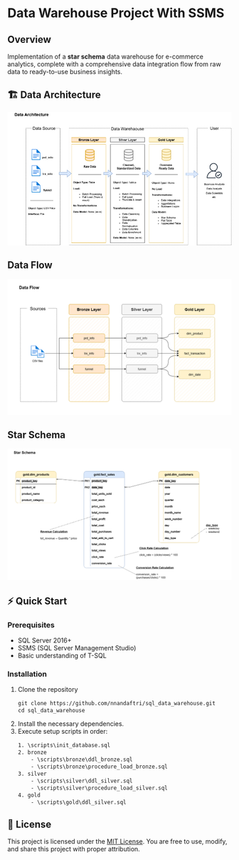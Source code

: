 # Data Warehouse Project With SSMS

## Overview
Implementation of a **star schema** data warehouse for e-commerce analytics, complete with a comprehensive data integration flow from raw data to ready-to-use business insights.

## 🏗️ Data Architecture

![data architecture](docs/data_architecture.png)

## Data Flow
![data flow](docs/data_flow.png)

## Star Schema
![star schema](docs/star_schema.png)

## ⚡ Quick Start
### Prerequisites
- SQL Server 2016+
- SSMS (SQL Server Management Studio)
- Basic understanding of T-SQL

### Installation
1. Clone the repository
    ```
    git clone https://github.com/nnandaftri/sql_data_warehouse.git
    cd sql_data_warehouse
    ```
2. Install the necessary dependencies.
3. Execute setup scripts in order:
    ```
    1. \scripts\init_database.sql
    2. bronze
        - \scripts\bronze\ddl_bronze.sql
        - \scripts\bronze\procedure_load_bronze.sql
    3. silver
        - \scripts\silver\ddl_silver.sql
        - \scripts\silver\procedure_load_silver.sql
    4. gold
        - \scripts\gold\ddl_silver.sql
    ```

## 📄 License
This project is licensed under the [MIT License](https://github.com/nnandaftri/sql_data_warehouse/blob/main/LICENSE). You are free to use, modify, and share this project with proper attribution.
